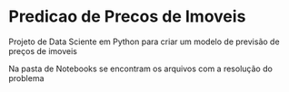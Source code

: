 # Predicao de Precos de Imoveis
 Projeto de Data Sciente em Python para criar um modelo de previsão de preços de imoveis

 Na pasta de Notebooks se encontram os arquivos com a resolução do problema

